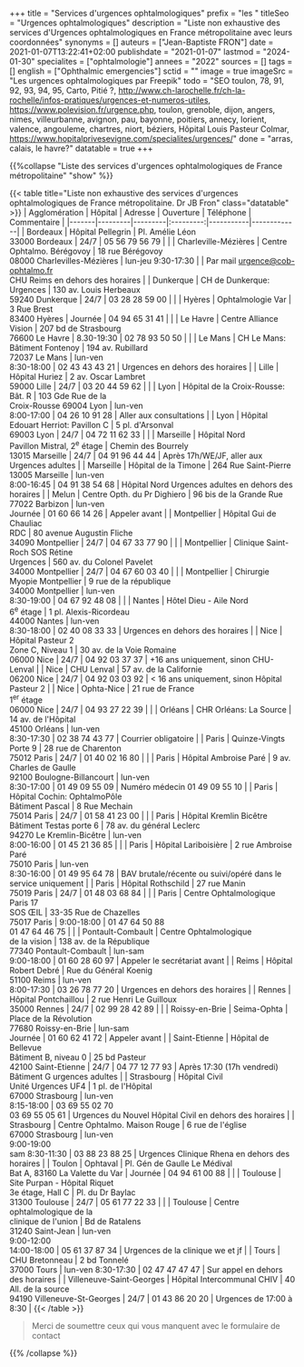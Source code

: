 +++
title = "Services d'urgences ophtalmologiques"
prefix = "les "
titleSeo = "Urgences ophtalmologiques"
description = "Liste non exhaustive des services d'Urgences ophtalmologiques en France métropolitaine avec leurs coordonnées"
synonyms = []
auteurs = ["Jean-Baptiste FRON"]
date = 2021-01-07T13:22:41+02:00
publishdate = "2021-01-07"
lastmod = "2024-01-30"
specialites = ["ophtalmologie"]
annees = "2022"
sources = []
tags = []
english = ["Ophthalmic emergencies"]
sctid = ""
image = true
imageSrc = "Les urgences ophtalmologiques par Freepik"
todo = "SEO toulon, 78, 91, 92, 93, 94, 95, Carto, Pitié ?, http://www.ch-larochelle.fr/ch-la-rochelle/infos-pratiques/urgences-et-numeros-utiles, https://www.polevision.fr/urgence.php, toulon, grenoble, dijon, angers, nimes, villeurbanne, avignon, pau, bayonne, poitiers, annecy, lorient, valence, angouleme, chartres, niort, béziers, Hôpital Louis Pasteur Colmar, https://www.hopitalprivesevigne.com/specialites/urgences/"
done = "arras, calais, le havre?"
datatable = true
+++

{{%collapse "Liste des services d'urgences ophtalmologiques de France métropolitaine" "show" %}}

{{< table title="Liste non exhaustive des services d'urgences ophtalmologiques de France métropolitaine. Dr JB Fron" class="datatable" >}}
| Agglomération | Hôpital | Adresse | Ouverture | Téléphone | Commentaire |
|-------|---------|---------|:---------:|-----------|-------------|
| Bordeaux | Hôpital Pellegrin | Pl. Amélie Léon<br>33000 Bordeaux | 24/7 | 05 56 79 56 79 | |
| Charleville-Mézières | Centre Ophtalmo. Bérégovoy | 18 rue Bérégovoy<br>08000 Charlevilles-Mézières | lun-jeu 9:30-17:30 | | Par mail urgence@cob-ophtalmo.fr<br>CHU Reims en dehors des horaires |
| Dunkerque | CH de Dunkerque: Urgences | 130 av. Louis Herbeaux<br>59240 Dunkerque | 24/7 | 03 28 28 59 00 | |
| Hyères | Ophtalmologie Var | 3 Rue Brest<br>83400 Hyères | Journée | 04 94 65 31 41 | |
| Le Havre | Centre Alliance Vision | 207 bd de Strasbourg<br>76600 Le Havre | 8.30-19:30 | 02 78 93 50 50 | |
| Le Mans | CH Le Mans: Bâtiment Fontenoy | 194 av. Rubillard<br>72037 Le Mans | lun-ven<br>8:30-18:00 | 02 43 43 43 21 | Urgences en dehors des horaires |
| Lille | Hôpital Huriez | 2 av. Oscar Lambret<br>59000 Lille | 24/7 | 03 20 44 59 62 | |
| Lyon | Hôpital de la Croix-Rousse: Bât. R | 103 Gde Rue de la<br>Croix-Rousse 69004 Lyon | lun-ven<br>8:00-17:00 | 04 26 10 91 28 | Aller aux consultations |
| Lyon | Hôpital Edouart Herriot: Pavillon C | 5 pl. d'Arsonval<br>69003 Lyon | 24/7 | 04 72 11 62 33 | |
| Marseille | Hôpital Nord<br>Pavillon Mistral, 2<sup>e</sup> étage | Chemin des Bourrely<br>13015 Marseille | 24/7 | 04 91 96 44 44 | Après 17h/WE/JF, aller aux Urgences adultes |
| Marseille | Hôpital de la Timone | 264 Rue Saint-Pierre<br>13005 Marseille | lun-ven<br>8:00-16:45 | 04 91 38 54 68 | Hôpital Nord Urgences adultes en dehors des horaires |
| Melun | Centre Opth. du Pr Dighiero | 96 bis de la Grande Rue<br>77022 Barbizon | lun-ven<br>Journée | 01 60 66 14 26 | Appeler avant |
| Montpellier | Hôpital Gui de Chauliac<br>RDC | 80 avenue Augustin Fliche<br>34090 Montpellier | 24/7 | 04 67 33 77 90 | |
| Montpellier | Clinique Saint-Roch SOS Rétine<br>Urgences | 560 av. du Colonel Pavelet<br>34000 Montpellier | 24/7 | 04 67 60 03 40 | |
| Montpellier | Chirurgie Myopie Montpellier | 9 rue de la république<br>34000 Montpellier | lun-ven<br>8:30-19:00 | 04 67 92 48 08 | |
| Nantes | Hôtel Dieu - Aile Nord<br>6<sup>e</sup> étage | 1 pl. Alexis-Ricordeau<br>44000 Nantes | lun-ven<br>8:30-18:00 | 02 40 08 33 33 | Urgences en dehors des horaires |
| Nice | Hôpital Pasteur 2<br>Zone C, Niveau 1 | 30 av. de la Voie Romaine<br>06000 Nice | 24/7 | 04 92 03 37 37 | +16 ans uniquement, sinon CHU-Lenval |
| Nice | CHU Lenval | 57 av. de la Californie<br>06200 Nice | 24/7 | 04 92 03 03 92 | < 16 ans uniquement, sinon Hôpital Pasteur 2 |
| Nice | Ophta-Nice | 21 rue de France<br>1<sup>er</sup> étage<br>06000 Nice | 24/7 | 04 93 27 22 39 | |
| Orléans | CHR Orléans: La Source | 14 av. de l'Hôpital<br>45100 Orléans | lun-ven<br>8:30-17:30 | 02 38 74 43 77 | Courrier obligatoire |
| Paris | Quinze-Vingts<br>Porte 9 | 28 rue de Charenton<br>75012 Paris | 24/7 | 01 40 02 16 80 | |
| Paris | Hôpital Ambroise Paré | 9 av. Charles de Gaulle<br>92100 Boulogne-Billancourt | lun-ven<br>8:30-17:00 | 01 49 09 55 09 | Numéro médecin 01 49 09 55 10 |
| Paris | Hôpital Cochin: OphtalmoPôle<br>Bâtiment Pascal | 8 Rue Mechain<br>75014 Paris | 24/7 | 01 58 41 23 00 | |
| Paris | Hôpital Kremlin Bicêtre<br>Bâtiment Testas porte 6 | 78 av. du général Leclerc<br>94270 Le Kremlin-Bicêtre | lun-ven<br>8:00-16:00 | 01 45 21 36 85 | |
| Paris | Hôpital Lariboisière | 2 rue Ambroise Paré<br>75010 Paris | lun-ven<br>8:30-16:00 | 01 49 95 64 78 | BAV brutale/récente ou suivi/opéré dans le service uniquement |
| Paris | Hôpital Rothschild | 27 rue Manin<br>75019 Paris | 24/7 | 01 48 03 68 84 | |
| Paris | Centre Ophtalmologique Paris 17<br>SOS ŒIL | 33-35 Rue de Chazelles<br>75017 Paris | 9:00-18:00 | 01 47 64 50 88<br>01 47 64 46 75 | |
| Pontault-Combault | Centre Ophtalmologique<br>de la vision | 138 av. de la République<br>77340 Pontault-Combault | lun-sam<br>9:00-18:00 | 01 60 28 60 97 | Appeler le secrétariat avant |
| Reims | Hôpital Robert Debré | Rue du Général Koenig<br>51100 Reims | lun-ven<br>8:00-17:30 | 03 26 78 77 20 | Urgences en dehors des horaires |
| Rennes | Hôpital Pontchaillou | 2 rue Henri Le Guilloux<br>35000 Rennes | 24/7 | 02 99 28 42 89 | |
| Roissy-en-Brie | Seima-Ophta | Place de la Révolution<br>77680 Roissy-en-Brie | lun-sam<br>Journée | 01 60 62 41 72 | Appeler avant |
| Saint-Etienne | Hôpital de Bellevue<br>Bâtiment B, niveau 0 | 25 bd Pasteur<br>42100 Saint-Etienne | 24/7 | 04 77 12 77 93 | Après 17:30 (17h vendredi) Bâtiment G urgences adultes |
| Strasbourg | Hôpital Civil<br>Unité Urgences UF4 | 1 pl. de l'Hôpital<br>67000 Strasbourg | lun-ven<br>8:15-18:00 | 03 69 55 02 70<br>03 69 55 05 61 | Urgences du Nouvel Hôpital Civil en dehors des horaires |
| Strasbourg | Centre Ophtalmo. Maison Rouge | 6 rue de l'église<br>67000 Strasbourg | lun-ven<br>9:00-19:00<br>sam 8:30-11:30 | 03 88 23 88 25 | Urgences Clinique Rhena en dehors des horaires |
| Toulon | Ophtaval | Pl. Gén de Gaulle Le Médival<br>Bat A, 83160 La Valette du Var | Journée | 04 94 61 00 88 | |
| Toulouse | Site Purpan - Hôpital Riquet<br>3e étage, Hall C | Pl. du Dr Baylac<br>31300 Toulouse | 24/7 | 05 61 77 22 33 | |
| Toulouse | Centre ophtalmologique de la<br>clinique de l'union | Bd de Ratalens<br>31240 Saint-Jean | lun-ven<br>9:00-12:00<br>14:00-18:00 | 05 61 37 87 34 | Urgences de la clinique we et jf |
| Tours | CHU Bretonneau | 2 bd Tonnelé<br>37000 Tours | lun-ven 8:30-17:30 | 02 47 47 47 47 | Sur appel en dehors des horaires |
| Villeneuve-Saint-Georges | Hôpital Intercommunal CHIV | 40 All. de la source<br>94190 Villeneuve-St-Georges | 24/7 | 01 43 86 20 20 | Urgences de 17:00 à 8:30 |
{{< /table >}}

> Merci de soumettre ceux qui vous manquent avec le formulaire de contact

{{% /collapse %}}
